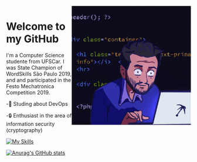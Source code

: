 <img src = "image_git.gif" width = "325px" align = "right">

# Welcome to my GitHub
I'm a Computer Science studente from UFSCar. I was State Champion of WordSkills São Paulo 2019, and and participated in the Festo Mechatronica Competition 2019.

-📖 Studing about DevOps

-🔒 Enthusiast in the area of ​​information security (cryptography)

[![My Skills](https://skillicons.dev/icons?i=c,cs,cpp,git,js,linux,postgres,py,vscode&perline=9)](https://skillicons.dev)

[![Anurag's GitHub stats](https://github-readme-stats.vercel.app/api?username=Edu-Spinelli)](https://github.com/anuraghazra/github-readme-stats)
